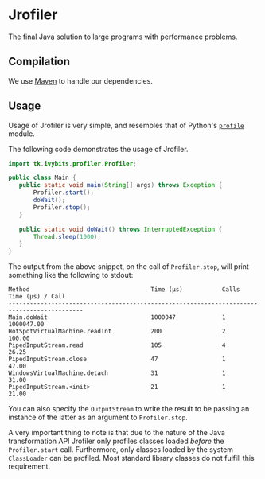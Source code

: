 Jrofiler
========

The final Java solution to large programs with performance problems.

Compilation
-----------

We use [Maven](http://maven.apache.org/download.html) to handle our dependencies.

Usage
-----

Usage of Jrofiler is very simple, and resembles that of Python's  [`profile`](http://docs.python.org/2/library/profile.html) module.

The following code demonstrates the usage of Jrofiler.

```java
import tk.ivybits.profiler.Profiler;

public class Main {
   public static void main(String[] args) throws Exception {
       Profiler.start();
       doWait();
       Profiler.stop();
   }

   public static void doWait() throws InterruptedException {
       Thread.sleep(1000);
   }
}
```

The output from the above snippet, on the call of `Profiler.stop`, will print something like the following to stdout:

```
Method                                  Time (μs)           Calls          Time (μs) / Call
-------------------------------------------------------------------------------------------
Main.doWait                             1000047             1              1000047.00
HotSpotVirtualMachine.readInt           200                 2              100.00
PipedInputStream.read                   105                 4              26.25
PipedInputStream.close                  47                  1              47.00
WindowsVirtualMachine.detach            31                  1              31.00
PipedInputStream.<init>                 21                  1              21.00
```

You can also specify the `OutputStream` to write the result to be passing an instance of the latter as an argument to `Profiler.stop`.

A very important thing to note is that due to the nature of the Java transformation API Jrofiler only profiles
classes loaded *before* the `Profiler.start` call. Furthermore, only classes loaded by the system `ClassLoader` can be profiled.
Most standard library classes do not fulfill this requirement.